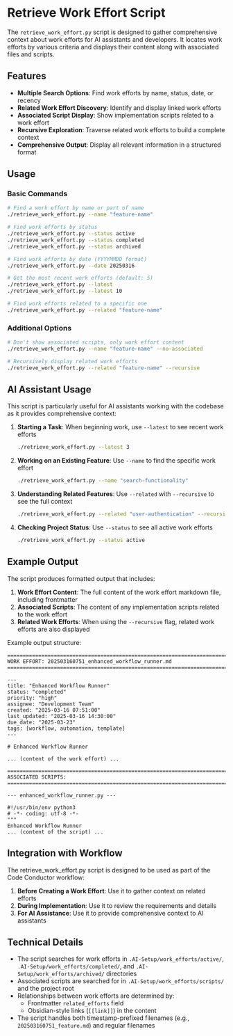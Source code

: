 # Retrieve Work Effort Script

The `retrieve_work_effort.py` script is designed to gather comprehensive context about work efforts for AI assistants and developers. It locates work efforts by various criteria and displays their content along with associated files and scripts.

## Features

- **Multiple Search Options**: Find work efforts by name, status, date, or recency
- **Related Work Effort Discovery**: Identify and display linked work efforts
- **Associated Script Display**: Show implementation scripts related to a work effort
- **Recursive Exploration**: Traverse related work efforts to build a complete context
- **Comprehensive Output**: Display all relevant information in a structured format

## Usage

### Basic Commands

```bash
# Find a work effort by name or part of name
./retrieve_work_effort.py --name "feature-name"

# Find work efforts by status
./retrieve_work_effort.py --status active
./retrieve_work_effort.py --status completed
./retrieve_work_effort.py --status archived

# Find work efforts by date (YYYYMMDD format)
./retrieve_work_effort.py --date 20250316

# Get the most recent work efforts (default: 5)
./retrieve_work_effort.py --latest
./retrieve_work_effort.py --latest 10

# Find work efforts related to a specific one
./retrieve_work_effort.py --related "feature-name"
```

### Additional Options

```bash
# Don't show associated scripts, only work effort content
./retrieve_work_effort.py --name "feature-name" --no-associated

# Recursively display related work efforts
./retrieve_work_effort.py --related "feature-name" --recursive
```

## AI Assistant Usage

This script is particularly useful for AI assistants working with the codebase as it provides comprehensive context:

1. **Starting a Task**: When beginning work, use `--latest` to see recent work efforts
   ```bash
   ./retrieve_work_effort.py --latest 3
   ```

2. **Working on an Existing Feature**: Use `--name` to find the specific work effort
   ```bash
   ./retrieve_work_effort.py --name "search-functionality"
   ```

3. **Understanding Related Features**: Use `--related` with `--recursive` to see the full context
   ```bash
   ./retrieve_work_effort.py --related "user-authentication" --recursive
   ```

4. **Checking Project Status**: Use `--status` to see all active work efforts
   ```bash
   ./retrieve_work_effort.py --status active
   ```

## Example Output

The script produces formatted output that includes:

1. **Work Effort Content**: The full content of the work effort markdown file, including frontmatter
2. **Associated Scripts**: The content of any implementation scripts related to the work effort
3. **Related Work Efforts**: When using the `--recursive` flag, related work efforts are also displayed

Example output structure:

```
================================================================================
WORK EFFORT: 202503160751_enhanced_workflow_runner.md
================================================================================

---
title: "Enhanced Workflow Runner"
status: "completed"
priority: "high"
assignee: "Development Team"
created: "2025-03-16 07:51:00"
last_updated: "2025-03-16 14:30:00"
due_date: "2025-03-23"
tags: [workflow, automation, template]
---

# Enhanced Workflow Runner

... (content of the work effort) ...

================================================================================
ASSOCIATED SCRIPTS:
================================================================================

--- enhanced_workflow_runner.py ---

#!/usr/bin/env python3
# -*- coding: utf-8 -*-
"""
Enhanced Workflow Runner
... (content of the script) ...
```

## Integration with Workflow

The retrieve_work_effort.py script is designed to be used as part of the Code Conductor workflow:

1. **Before Creating a Work Effort**: Use it to gather context on related efforts
2. **During Implementation**: Use it to review the requirements and details
3. **For AI Assistance**: Use it to provide comprehensive context to AI assistants

## Technical Details

- The script searches for work efforts in `.AI-Setup/work_efforts/active/`, `.AI-Setup/work_efforts/completed/`, and `.AI-Setup/work_efforts/archived/` directories
- Associated scripts are searched for in `.AI-Setup/work_efforts/scripts/` and the project root
- Relationships between work efforts are determined by:
  - Frontmatter `related_efforts` field
  - Obsidian-style links (`[[link]]`) in the content
- The script handles both timestamp-prefixed filenames (e.g., `202503160751_feature.md`) and regular filenames